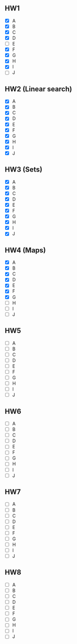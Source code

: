 ## HW1
- [x] A
- [x] B
- [x] C
- [x] D
- [ ] E
- [x] F
- [x] G
- [x] H
- [x] I
- [ ] J

## HW2 (Linear search)
- [x] A
- [x] B
- [x] C
- [x] D
- [x] E
- [x] F
- [x] G
- [x] H
- [x] I
- [x] J

## HW3 (Sets)
- [x] A
- [x] B
- [x] C
- [x] D
- [x] E
- [x] F
- [x] G
- [x] H
- [x] I
- [x] J

## HW4 (Maps)
- [x] A
- [x] B
- [x] C
- [x] D
- [x] E
- [x] F
- [x] G
- [ ] H
- [ ] I
- [ ] J

## HW5
- [ ] A
- [ ] B
- [ ] C
- [ ] D
- [ ] E
- [ ] F
- [ ] G
- [ ] H
- [ ] I
- [ ] J

## HW6
- [ ] A
- [ ] B
- [ ] C
- [ ] D
- [ ] E
- [ ] F
- [ ] G
- [ ] H
- [ ] I
- [ ] J

## HW7
- [ ] A
- [ ] B
- [ ] C
- [ ] D
- [ ] E
- [ ] F
- [ ] G
- [ ] H
- [ ] I
- [ ] J

## HW8
- [ ] A
- [ ] B
- [ ] C
- [ ] D
- [ ] E
- [ ] F
- [ ] G
- [ ] H
- [ ] I
- [ ] J
